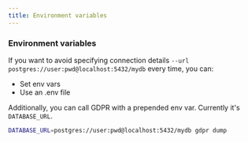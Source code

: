 ```yaml
---
title: Environment variables
---
```


### Environment variables

If you want to avoid specifying connection details `--url postgres://user:pwd@localhost:5432/mydb`
every time, you can:

* Set env vars
* Use an .env file

Additionally, you can call GDPR with a prepended env var. Currently it's `DATABASE_URL`.

```bash
DATABASE_URL=postgres://user:pwd@localhost:5432/mydb gdpr dump
```
